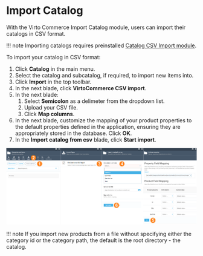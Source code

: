 # Import Catalog

With the Virto Commerce Import Catalog module, users can import their catalogs in CSV format.

!!! note
    Importing catalogs requires preinstalled [Catalog CSV Import module](../catalog-csv-import/overview.md).

To import your catalog in CSV format:

1. Click **Catalog** in the main menu.
1. Select the catalog and subcatalog, if required, to import new items into.
1. Click **Import** in the top toolbar.
1. In the next blade, click **VirtoCommerce CSV import**. 
1. In the next blade: 
    1. Select **Semicolon** as a delimeter from the dropdown list.
    1. Upload your CSV file.
    1. Click **Map columns**.
1. In the next blade, customize the mapping of your product properties to the default properties defined in the application, ensuring they are appropriately stored in the database. Click **OK**.
1. In the **Import catalog from csv** blade, click **Start import**.

![CSV upload](media/add-csv1.png)

!!! note
    If you import new products from a file without specifying either the category id or the category path, the default is the root directory - the catalog.

